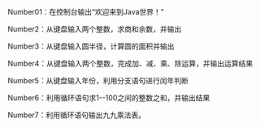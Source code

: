 Number01：在控制台输出“欢迎来到Java世界！”

Number2：从键盘输入两个整数，求商和余数，并输出

Number3：从键盘输入圆半径，计算圆的面积并输出

Number4：从键盘输入两个整数，完成加、减、乘、除运算，并输出运算结果

Number5：从键盘输入年份，利用分支语句进行闰年判断

Number6：利用循环语句求1--100之间的整数之和，并输出结果

Number7：利用循环语句输出九九乘法表。